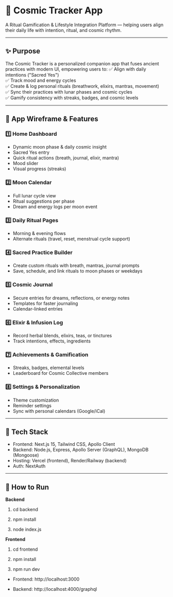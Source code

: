 # 🌌 Cosmic Tracker App

A Ritual Gamification & Lifestyle Integration Platform — helping users align their daily life with intention, ritual, and cosmic rhythm.

---

## ✨ Purpose

The Cosmic Tracker is a personalized companion app that fuses ancient practices with modern UI, empowering users to:
✅ Align with daily intentions ("Sacred Yes")  
✅ Track mood and energy cycles  
✅ Create & log personal rituals (breathwork, elixirs, mantras, movement)  
✅ Sync their practices with lunar phases and cosmic cycles  
✅ Gamify consistency with streaks, badges, and cosmic levels  

---

## 📱 App Wireframe & Features

### 1️⃣ Home Dashboard
- Dynamic moon phase & daily cosmic insight
- Sacred Yes entry
- Quick ritual actions (breath, journal, elixir, mantra)
- Mood slider
- Visual progress (streaks)

### 2️⃣ Moon Calendar
- Full lunar cycle view
- Ritual suggestions per phase
- Dream and energy logs per moon event

### 3️⃣ Daily Ritual Pages
- Morning & evening flows
- Alternate rituals (travel, reset, menstrual cycle support)

### 4️⃣ Sacred Practice Builder
- Create custom rituals with breath, mantras, journal prompts
- Save, schedule, and link rituals to moon phases or weekdays

### 5️⃣ Cosmic Journal
- Secure entries for dreams, reflections, or energy notes
- Templates for faster journaling
- Calendar-linked entries

### 6️⃣ Elixir & Infusion Log
- Record herbal blends, elixirs, teas, or tinctures
- Track intentions, effects, ingredients

### 7️⃣ Achievements & Gamification
- Streaks, badges, elemental levels
- Leaderboard for Cosmic Collective members

### 8️⃣ Settings & Personalization
- Theme customization
- Reminder settings
- Sync with personal calendars (Google/iCal)

---

## 🔧 Tech Stack

- Frontend: Next.js 15, Tailwind CSS, Apollo Client
- Backend: Node.js, Express, Apollo Server (GraphQL), MongoDB (Mongoose)
- Hosting: Vercel (frontend), Render/Railway (backend)
- Auth: NextAuth

---

## 🚀 How to Run

**Backend**
1) cd backend

2) npm install

3) node index.js

**Frontend**
1) cd frontend

2) npm install

3) npm run dev

- Frontend: http://localhost:3000

- Backend: http://localhost:4000/graphql


